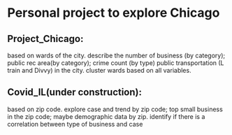 # Personal project to explore Chicago
## Project_Chicago:
  based on wards of the city.
  describe the number of business (by category); public rec area(by category); crime count (by type) public transportation (L train and Divvy) in the city. 
  cluster wards based on all variables. 

## Covid_IL(under construction):
  based on zip code.
  explore case and trend by zip code; top small business in the zip code; maybe demographic data by zip.
  identify if there is a correlation between type of business and case
